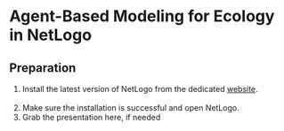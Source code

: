 # Agent-Based Modeling for Ecology in NetLogo

## Preparation

1. Install the latest version of NetLogo from the dedicated [website](https://ccl.northwestern.edu/netlogo/6.2.1/).<br><br>
2. Make sure the installation is successful and open NetLogo.
3. Grab the presentation here, if needed
